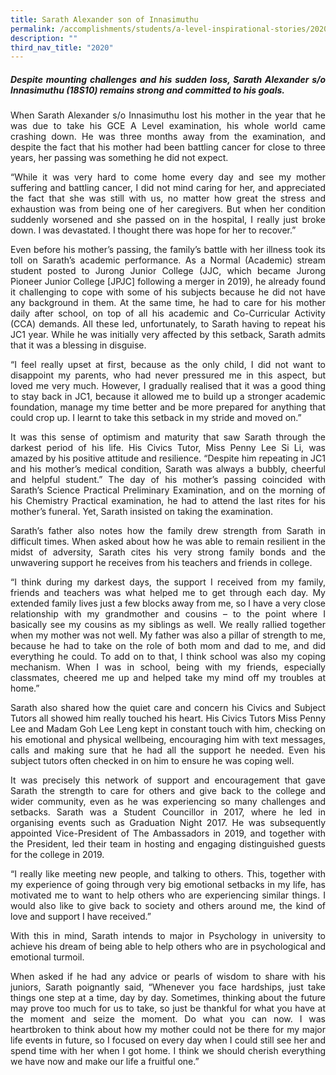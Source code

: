 ```yaml
---
title: Sarath Alexander son of Innasimuthu
permalink: /accomplishments/students/a-level-inspirational-stories/2020/sarath/
description: ""
third_nav_title: "2020"
---
```

<div align=justify>
<h5>Despite mounting challenges and his sudden loss, Sarath Alexander s/o Innasimuthu (18S10) remains strong and committed to his goals.</h5>

<p>
When Sarath Alexander s/o Innasimuthu lost his mother in the year that he was due to take his GCE A Level examination, his whole world came crashing down. He was three months away from the examination, and despite the fact that his mother had been battling cancer for close to three years, her passing was something he did not expect.</p>

<p>
“While it was very hard to come home every day and see my mother suffering and battling cancer, I did not mind caring for her, and appreciated the fact that she was still with us, no matter how great the stress and exhaustion was from being one of her caregivers. But when her condition suddenly worsened and she passed on in the hospital, I really just broke down. I was devastated. I thought there was hope for her to recover.”</p>

<p>
Even before his mother’s passing, the family’s battle with her illness took its toll on Sarath’s academic performance. As a Normal (Academic) stream student posted to Jurong Junior College (JJC, which became Jurong Pioneer Junior College [JPJC] following a merger in 2019), he already found it challenging to cope with some of his subjects because he did not have any background in them. At the same time, he had to care for his mother daily after school, on top of all his academic and Co-Curricular Activity (CCA) demands. All these led, unfortunately, to Sarath having to repeat his JC1 year. While he was initially very affected by this setback, Sarath admits that it was a blessing in disguise.</p>

<p>
“I feel really upset at first, because as the only child, I did not want to disappoint my parents, who had never pressured me in this aspect, but loved me very much. However, I gradually realised that it was a good thing to stay back in JC1, because it allowed me to build up a stronger academic foundation, manage my time better and be more prepared for anything that could crop up. I learnt to take this setback in my stride and moved on.”</p>

<p>
It was this sense of optimism and maturity that saw Sarath through the darkest period of his life. His Civics Tutor, Miss Penny Lee Si Li, was amazed by his positive attitude and resilience. “Despite him repeating in JC1 and his mother’s medical condition, Sarath was always a bubbly, cheerful and helpful student.” The day of his mother’s passing coincided with Sarath’s Science Practical Preliminary Examination, and on the morning of his Chemistry Practical examination, he had to attend the last rites for his mother’s funeral. Yet, Sarath insisted on taking the examination.</p>

<p>
Sarath’s father also notes how the family drew strength from Sarath in difficult times. When asked about how he was able to remain resilient in the midst of adversity, Sarath cites his very strong family bonds and the unwavering support he receives from his teachers and friends in college.</p>

<p>
“I think during my darkest days, the support I received from my family, friends and teachers was what helped me to get through each day. My extended family lives just a few blocks away from me, so I have a very close relationship with my grandmother and cousins – to the point where I basically see my cousins as my siblings as well. We really rallied together when my mother was not well. My father was also a pillar of strength to me, because he had to take on the role of both mom and dad to me, and did everything he could. To add on to that, I think school was also my coping mechanism. When I was in school, being with my friends, especially classmates, cheered me up and helped take my mind off my troubles at home.”</p>

<p>
Sarath also shared how the quiet care and concern his Civics and Subject Tutors all showed him really touched his heart. His Civics Tutors Miss Penny Lee and Madam Goh Lee Leng kept in constant touch with him, checking on his emotional and physical wellbeing, encouraging him with text messages, calls and making sure that he had all the support he needed. Even his subject tutors often checked in on him to ensure he was coping well.</p>

<p>
It was precisely this network of support and encouragement that gave Sarath the strength to care for others and give back to the college and wider community, even as he was experiencing so many challenges and setbacks. Sarath was a Student Councillor in 2017, where he led in organising events such as Graduation Night 2017. He was subsequently appointed Vice-President of The Ambassadors in 2019, and together with the President, led their team in hosting and engaging distinguished guests for the college in 2019.</p>

<p>
“I really like meeting new people, and talking to others. This, together with my experience of going through very big emotional setbacks in my life, has motivated me to want to help others who are experiencing similar things. I would also like to give back to society and others around me, the kind of love and support I have received.”</p>

<p>
With this in mind, Sarath intends to major in Psychology in university to achieve his dream of being able to help others who are in psychological and emotional turmoil.</p>

<p>
When asked if he had any advice or pearls of wisdom to share with his juniors, Sarath poignantly said, “Whenever you face hardships, just take things one step at a time, day by day. Sometimes, thinking about the future may prove too much for us to take, so just be thankful for what you have at the moment and seize the moment. Do what you can now. I was heartbroken to think about how my mother could not be there for my major life events in future, so I focused on every day when I could still see her and spend time with her when I got home. I think we should cherish everything we have now and make our life a fruitful one.”</p>